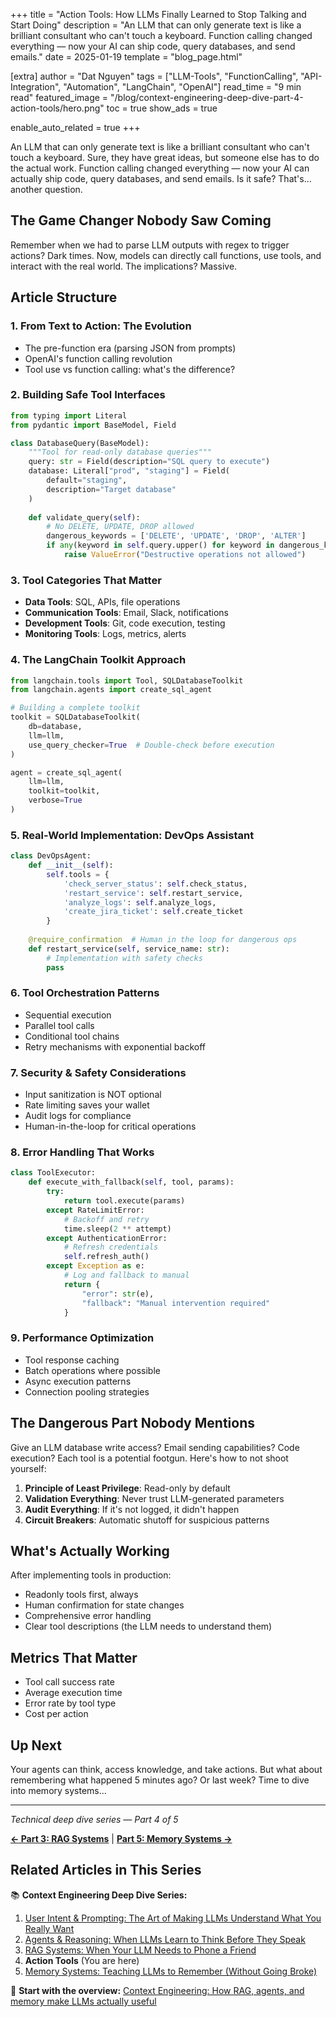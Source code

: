 +++
title = "Action Tools: How LLMs Finally Learned to Stop Talking and Start Doing"
description = "An LLM that can only generate text is like a brilliant consultant who can't touch a keyboard. Function calling changed everything — now your AI can ship code, query databases, and send emails."
date = 2025-01-19
template = "blog_page.html"

[extra]
author = "Dat Nguyen"
tags = ["LLM-Tools", "FunctionCalling", "API-Integration", "Automation", "LangChain", "OpenAI"]
read_time = "9 min read"
featured_image = "/blog/context-engineering-deep-dive-part-4-action-tools/hero.png"
toc = true
show_ads = true

enable_auto_related = true
+++

An LLM that can only generate text is like a brilliant consultant who can't touch a keyboard. Sure, they have great ideas, but someone else has to do the actual work. Function calling changed everything — now your AI can actually ship code, query databases, and send emails. Is it safe? That's... another question.

<!-- more -->

## The Game Changer Nobody Saw Coming

Remember when we had to parse LLM outputs with regex to trigger actions? Dark times. Now, models can directly call functions, use tools, and interact with the real world. The implications? Massive.

## Article Structure

### 1. **From Text to Action: The Evolution**
- The pre-function era (parsing JSON from prompts)
- OpenAI's function calling revolution
- Tool use vs function calling: what's the difference?

### 2. **Building Safe Tool Interfaces**
```python
from typing import Literal
from pydantic import BaseModel, Field

class DatabaseQuery(BaseModel):
    """Tool for read-only database queries"""
    query: str = Field(description="SQL query to execute")
    database: Literal["prod", "staging"] = Field(
        default="staging",
        description="Target database"
    )
    
    def validate_query(self):
        # No DELETE, UPDATE, DROP allowed
        dangerous_keywords = ['DELETE', 'UPDATE', 'DROP', 'ALTER']
        if any(keyword in self.query.upper() for keyword in dangerous_keywords):
            raise ValueError("Destructive operations not allowed")
```

### 3. **Tool Categories That Matter**
- **Data Tools**: SQL, APIs, file operations
- **Communication Tools**: Email, Slack, notifications
- **Development Tools**: Git, code execution, testing
- **Monitoring Tools**: Logs, metrics, alerts

### 4. **The LangChain Toolkit Approach**
```python
from langchain.tools import Tool, SQLDatabaseToolkit
from langchain.agents import create_sql_agent

# Building a complete toolkit
toolkit = SQLDatabaseToolkit(
    db=database,
    llm=llm,
    use_query_checker=True  # Double-check before execution
)

agent = create_sql_agent(
    llm=llm,
    toolkit=toolkit,
    verbose=True
)
```

### 5. **Real-World Implementation: DevOps Assistant**
```python
class DevOpsAgent:
    def __init__(self):
        self.tools = {
            'check_server_status': self.check_status,
            'restart_service': self.restart_service,
            'analyze_logs': self.analyze_logs,
            'create_jira_ticket': self.create_ticket
        }
    
    @require_confirmation  # Human in the loop for dangerous ops
    def restart_service(self, service_name: str):
        # Implementation with safety checks
        pass
```

### 6. **Tool Orchestration Patterns**
- Sequential execution
- Parallel tool calls
- Conditional tool chains
- Retry mechanisms with exponential backoff

### 7. **Security & Safety Considerations**
- Input sanitization is NOT optional
- Rate limiting saves your wallet
- Audit logs for compliance
- Human-in-the-loop for critical operations

### 8. **Error Handling That Works**
```python
class ToolExecutor:
    def execute_with_fallback(self, tool, params):
        try:
            return tool.execute(params)
        except RateLimitError:
            # Backoff and retry
            time.sleep(2 ** attempt)
        except AuthenticationError:
            # Refresh credentials
            self.refresh_auth()
        except Exception as e:
            # Log and fallback to manual
            return {
                "error": str(e),
                "fallback": "Manual intervention required"
            }
```

### 9. **Performance Optimization**
- Tool response caching
- Batch operations where possible
- Async execution patterns
- Connection pooling strategies

## The Dangerous Part Nobody Mentions

Give an LLM database write access? Email sending capabilities? Code execution? Each tool is a potential footgun. Here's how to not shoot yourself:

1. **Principle of Least Privilege**: Read-only by default
2. **Validation Everything**: Never trust LLM-generated parameters
3. **Audit Everything**: If it's not logged, it didn't happen
4. **Circuit Breakers**: Automatic shutoff for suspicious patterns

## What's Actually Working

After implementing tools in production:
- Readonly tools first, always
- Human confirmation for state changes
- Comprehensive error handling
- Clear tool descriptions (the LLM needs to understand them)

## Metrics That Matter

- Tool call success rate
- Average execution time
- Error rate by tool type
- Cost per action

## Up Next

Your agents can think, access knowledge, and take actions. But what about remembering what happened 5 minutes ago? Or last week? Time to dive into memory systems...

---

*Technical deep dive series — Part 4 of 5*

**[← Part 3: RAG Systems](/blog/internal/context-engineering-deep-dive-part-3-rag-systems/)** | **[Part 5: Memory Systems →](/blog/internal/context-engineering-deep-dive-part-5-memory-systems/)**

## Related Articles in This Series

📚 **Context Engineering Deep Dive Series:**

1. [User Intent & Prompting: The Art of Making LLMs Understand What You Really Want](/blog/internal/context-engineering-deep-dive-part-1-user-intent-prompting/)
2. [Agents & Reasoning: When LLMs Learn to Think Before They Speak](/blog/internal/context-engineering-deep-dive-part-2-agents-reasoning/)
3. [RAG Systems: When Your LLM Needs to Phone a Friend](/blog/internal/context-engineering-deep-dive-part-3-rag-systems/)
4. **Action Tools** (You are here)
5. [Memory Systems: Teaching LLMs to Remember (Without Going Broke)](/blog/internal/context-engineering-deep-dive-part-5-memory-systems/)

🎯 **Start with the overview:** [Context Engineering: How RAG, agents, and memory make LLMs actually useful](/blog/internal/context-engineering-modern-llm-ecosystem/)